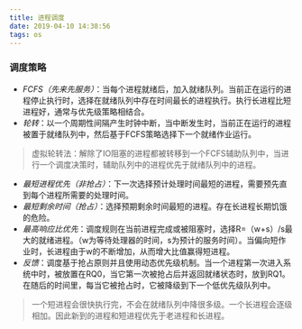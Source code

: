 ```yaml
---
title: 进程调度
date: 2019-04-10 14:38:56
tags: os
---
```


### 调度策略
+ *FCFS（先来先服务）*：当每个进程就绪后，加入就绪队列。当前正在运行的进程停止执行时，选择在就绪队列中存在时间最长的进程执行。执行长进程比短进程好，通常与优先级策略相结合。  
+ *轮转*：以一个周期性间隔产生时钟中断，当中断发生时，当前正在运行的进程被置于就绪队列中，然后基于FCFS策略选择下一个就绪作业运行。  
> 虚拟轮转法：解除了IO阻塞的进程都被转移到一个FCFS辅助队列中，当进行一个调度决策时，辅助队列中的进程优先于就绪队列中的进程。  
+ *最短进程优先（非抢占）*：下一次选择预计处理时间最短的进程，需要预先直到每个进程所需要的处理时间。  
+ *最短剩余时间（抢占）*：选择预期剩余时间最短的进程。存在长进程长期饥饿的危险。
+ *最高响应比优先*：调度规则在当前进程完成或被阻塞时，选择R=（w+s）/s最大的就绪进程。（w为等待处理器的时间，s为预计的服务时间）。当偏向短作业时，长进程由于w的不断增加，从而增大比值赢得短进程。  
+ *反馈*：调度基于抢占原则并且使用动态优先级机制。当一个进程第一次进入系统中时，被放置在RQ0，当它第一次被抢占后并返回就绪状态时，放到RQ1。在随后的时间里，每当它被抢占时，它被降级到下一个低优先级队列中。
> 一个短进程会很快执行完，不会在就绪队列中降很多级。一个长进程会逐级相加。因此新到的进程和短进程优先于老进程和长进程。  


